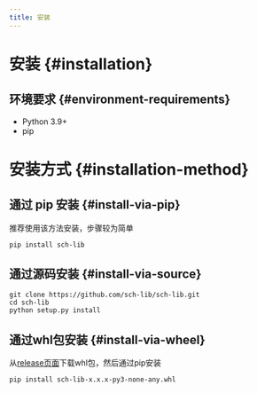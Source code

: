 ```yaml
---
title: 安装
---
```

# 安装 {#installation}
## 环境要求 {#environment-requirements}
- Python 3.9+
- pip
# 安装方式 {#installation-method}
## 通过 pip 安装 {#install-via-pip}
推荐使用该方法安装，步骤较为简单
```shell
pip install sch-lib
```
## 通过源码安装 {#install-via-source}
```shell {3}
git clone https://github.com/sch-lib/sch-lib.git
cd sch-lib
python setup.py install
```
## 通过whl包安装 {#install-via-wheel}
从[release页面](https://github.com/schlibra/sch-lib/releases)下载whl包，然后通过pip安装
```shell
pip install sch-lib-x.x.x-py3-none-any.whl
```